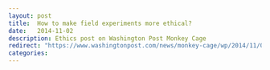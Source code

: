 ```yaml
---
layout: post
title:  How to make field experiments more ethical?
date:   2014-11-02  
description: Ethics post on Washington Post Monkey Cage 
redirect: "https://www.washingtonpost.com/news/monkey-cage/wp/2014/11/02/how-to-make-field-experiments-more-ethical/"
categories: 
---
```



